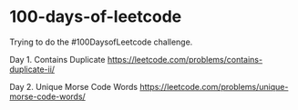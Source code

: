 # 100-days-of-leetcode
Trying to do the #100DaysofLeetcode challenge.


Day 1.
Contains Duplicate
https://leetcode.com/problems/contains-duplicate-ii/

Day 2.
Unique Morse Code Words
https://leetcode.com/problems/unique-morse-code-words/
